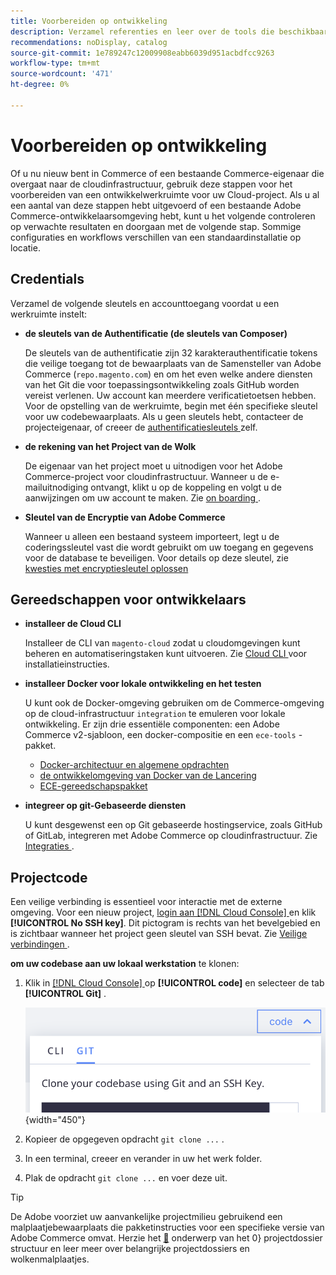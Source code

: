 ```yaml
---
title: Voorbereiden op ontwikkeling
description: Verzamel referenties en leer over de tools die beschikbaar zijn om een ontwikkelwerkruimte in te stellen voor gebruik met uw Commerce op een cloud-infrastructuurproject.
recommendations: noDisplay, catalog
source-git-commit: 1e789247c12009908eabb6039d951acbdfcc9263
workflow-type: tm+mt
source-wordcount: '471'
ht-degree: 0%

---
```


# Voorbereiden op ontwikkeling

Of u nu nieuw bent in Commerce of een bestaande Commerce-eigenaar die overgaat naar de cloudinfrastructuur, gebruik deze stappen voor het voorbereiden van een ontwikkelwerkruimte voor uw Cloud-project. Als u al een aantal van deze stappen hebt uitgevoerd of een bestaande Adobe Commerce-ontwikkelaarsomgeving hebt, kunt u het volgende controleren op verwachte resultaten en doorgaan met de volgende stap. Sommige configuraties en workflows verschillen van een standaardinstallatie op locatie.

## Credentials

Verzamel de volgende sleutels en accounttoegang voordat u een werkruimte instelt:

- **de sleutels van de Authentificatie (de sleutels van Composer)**

  De sleutels van de authentificatie zijn 32 karakterauthentificatie tokens die veilige toegang tot de bewaarplaats van de Samensteller van Adobe Commerce (`repo.magento.com`) en om het even welke andere diensten van het Git die voor toepassingsontwikkeling zoals GitHub worden vereist verlenen. Uw account kan meerdere verificatietoetsen hebben. Voor de opstelling van de werkruimte, begin met één specifieke sleutel voor uw codebewaarplaats. Als u geen sleutels hebt, contacteer de projecteigenaar, of creeer de [ authentificatiesleutels ](../cloud-guide/development/authentication-keys.md) zelf.

- **de rekening van het Project van de Wolk**

  De eigenaar van het project moet u uitnodigen voor het Adobe Commerce-project voor cloudinfrastructuur. Wanneer u de e-mailuitnodiging ontvangt, klikt u op de koppeling en volgt u de aanwijzingen om uw account te maken. Zie [ on boarding ](onboarding.md).

- **Sleutel van de Encryptie van Adobe Commerce**

  Wanneer u alleen een bestaand systeem importeert, legt u de coderingssleutel vast die wordt gebruikt om uw toegang en gegevens voor de database te beveiligen. Voor details op deze sleutel, zie [ kwesties met encryptiesleutel oplossen ](https://experienceleague.adobe.com/docs/commerce-knowledge-base/kb/troubleshooting/miscellaneous/resolve-issues-with-encryption-key.html?lang=nl-NL)

## Gereedschappen voor ontwikkelaars

- **installeer de Cloud CLI**

  Installeer de CLI van `magento-cloud` zodat u cloudomgevingen kunt beheren en automatiseringstaken kunt uitvoeren. Zie [ Cloud CLI ](../cloud-guide/dev-tools/cloud-cli-overview.md) voor installatieinstructies.

- **installeer Docker voor lokale ontwikkeling en het testen**

  U kunt ook de Docker-omgeving gebruiken om de Commerce-omgeving op de cloud-infrastructuur `integration` te emuleren voor lokale ontwikkeling. Er zijn drie essentiële componenten: een Adobe Commerce v2-sjabloon, een docker-compositie en een `ece-tools` -pakket.

   - [Docker-architectuur en algemene opdrachten](../cloud-guide/dev-tools/cloud-docker.md)
   - [ de ontwikkelomgeving van Docker van de Lancering ](https://developer.adobe.com/commerce/cloud-tools/docker/setup/)
   - [ECE-gereedschapspakket](../cloud-guide/dev-tools/package-overview.md)

- **integreer op git-Gebaseerde diensten**

  U kunt desgewenst een op Git gebaseerde hostingservice, zoals GitHub of GitLab, integreren met Adobe Commerce op cloudinfrastructuur. Zie [ Integraties ](../cloud-guide/integrations/overview.md).

## Projectcode

Een veilige verbinding is essentieel voor interactie met de externe omgeving. Voor een nieuw project, [ login aan  [!DNL Cloud Console] ](https://console.adobecommerce.com) en klik **[!UICONTROL No SSH key]**. Dit pictogram is rechts van het bevelgebied en is zichtbaar wanneer het project geen sleutel van SSH bevat. Zie [ Veilige verbindingen ](../cloud-guide/development/secure-connections.md#add-an-ssh-public-key-to-your-account).

**om uw codebase aan uw lokaal werkstation** te klonen:

1. Klik in [[!DNL Cloud Console] ](https://console.adobecommerce.com) op **[!UICONTROL code]** en selecteer de tab **[!UICONTROL Git]** .

   ![ Kloon uw code ](../assets/ui-git-code.png){width="450"}

1. Kopieer de opgegeven opdracht `git clone ...` .

1. In een terminal, creeer en verander in uw het werk folder.

1. Plak de opdracht `git clone ...` en voer deze uit.

>[!TIP]
>
>De Adobe voorziet uw aanvankelijke projectmilieu gebruikend een malplaatjebewaarplaats die pakketinstructies voor een specifieke versie van Adobe Commerce omvat. Herzie het [&#128279;](../cloud-guide/project/file-structure.md) onderwerp van het 0&rbrace; projectdossier structuur en leer meer over belangrijke projectdossiers en wolkenmalplaatjes.
